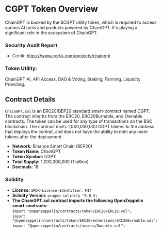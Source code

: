 # CGPT Token Overview
ChainGPT is backed by the $CGPT utility token, which is required to access various AI tools and products powered by ChainGPT. It's playing a significant role in the ecosystem of ChainGPT. 

### Security Audit Report
- Certik: https://www.certik.com/projects/chaingpt

### Token Utility:
ChainGPT AI, API Access, DAO & Voting, Staking, Farming, Liquidity Providing.

## Contract Details
`ChainGPT.sol` is an ERC20/BEP20 standard smart-contract named CGPT. The contract inherits from the ERC20, ERC20Burnable, and Ownable contracts. The token can be used for any type of transactions on the BSC blockchain. The contract mints 1,000,000,000 CGPT tokens to the address that deploys the contrat, and does not have the ability to mint any more tokens after the deployment. 

- <b>Network:</b> Binance Smart Chain (BEP20)
- <b>Token Name:</b> ChainGPT
- <b>Token Symbol:</b> CGPT
- <b>Total Supply:</b> 1,000,000,000 (1 billion)
- <b>Decimals:</b> 18

### Solidity
- <b>License:</b> `SPDX-License-Identifier: MIT`
- <b>Solidity Version:</b> `pragma solidity ^0.8.9;`
- <b>The ChainGPT.sol contract imports the following OpenZeppelin smart-contracts:</b><br>
`import "@openzeppelin/contracts/token/ERC20/ERC20.sol";`<br>
`import "@openzeppelin/contracts/token/ERC20/extensions/ERC20Burnable.sol";`<br>
`import "@openzeppelin/contracts/access/Ownable.sol";`<br>
